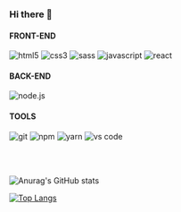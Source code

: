 ### Hi there 👋

#### FRONT-END
<p>
  <img alt="html5" src="https://img.shields.io/badge/html5%20-E34F26.svg?&style=for-the-badge&logo=html5&logoColor=white" />
  <img alt="css3" src="https://img.shields.io/badge/css3%20-48B0F1.svg?&style=for-the-badge&logo=css3&logoColor=white" />
  <img alt="sass" src="https://img.shields.io/badge/sass%20-CC6699.svg?&style=for-the-badge&logo=sass&logoColor=%2320232a" />
  <img alt="javascript" src="https://img.shields.io/badge/javascript es6+%20-%2320232a.svg?&style=for-the-badge&logo=javascript&logoColor=F7DF1E" />
  <img alt="react" src="https://img.shields.io/badge/react%20-%2320232a.svg?&style=for-the-badge&logo=react&logoColor=%2361DAFB" />
</p>

#### BACK-END
<p>
  <img alt="node.js" src="https://img.shields.io/badge/node.js%20-339933.svg?&style=for-the-badge&logo=node.js&logoColor=white" />
</p>
  
#### TOOLS
<p>
  <img alt="git" src="https://img.shields.io/badge/git%20-%2320232a.svg?&style=for-the-badge&logo=git&logoColor=F05032" />
  <img alt="npm" src="https://img.shields.io/badge/npm%20-%2320232a.svg?&style=for-the-badge&logo=npm&logoColor=CB3837" />
  <img alt="yarn" src="https://img.shields.io/badge/yarn%20-%2320232a.svg?&style=for-the-badge&logo=yarn&logoColor=2C8EBB" />
  <img alt="vs code" src="https://img.shields.io/badge/vs%20code%20-%2320232a.svg?&style=for-the-badge&logo=visualstudiocode&logoColor=007ACC" />
</p>
<br><br>

![Anurag's GitHub stats](https://github-readme-stats.vercel.app/api?username=michakow&theme=radical&show_icons=true)

[![Top Langs](https://github-readme-stats.vercel.app/api/top-langs/?username=michakow&layout=compact&theme=radical)](https://github.com/anuraghazra/github-readme-stats)

<!--
**michakow/michakow** is a ✨ _special_ ✨ repository because its `README.md` (this file) appears on your GitHub profile.

Here are some ideas to get you started:

- 🔭 I’m currently working on ...
- 🌱 I’m currently learning ...
- 👯 I’m looking to collaborate on ...
- 🤔 I’m looking for help with ...
- 💬 Ask me about ...
- 📫 How to reach me: ...
- 😄 Pronouns: ...
- ⚡ Fun fact: ...
-->

